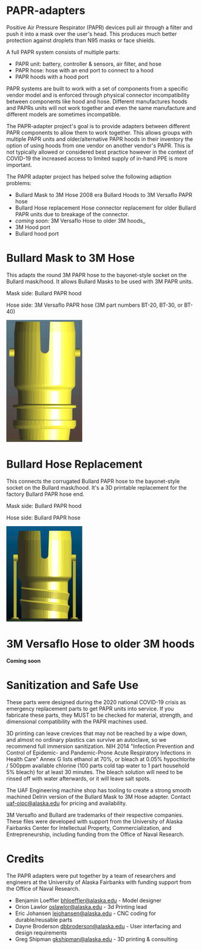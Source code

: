 # PAPR-adapters

Positive Air Pressure Respirator (PAPR) devices pull air through a filter and push it into a mask over the user's head.  This produces much better protection against droplets than N95 masks or face shields.

A full PAPR system consists of multiple parts:
 * PAPR unit: battery, controller & sensors, air filter, and hose
 * PAPR hose: hose with an end port to connect to a hood
 * PAPR hoods with a hood port

PAPR systems are built to work with a set of components from a specific vendor model and is enforced through physical connector incompatibility between components like hood and hose. Different manufactures hoods and PAPRs units will not work together and even the same manufacture and different models are sometimes incompatible.

The PAPR-adapter project's goal is to provide adapters between different PAPR components to allow them to work together. This allows groups with multiple PAPR units and older/alternative PAPR hoods in their inventory the option of using hoods from one vendor on another vendor's PAPR. This is not typically allowed or considered best practice however in the context of COVID-19 the increased access to limited supply of in-hand PPE is more important.

The PAPR adapter project has helped solve the following adaption problems:

* Bullard Mask to 3M Hose
  2008 era Bullard Hoods to 3M Versaflo PAPR hose
* Bullard Hose replacement
  Hose connector replacement for older Bullard PAPR units due to breakage of the connector.
* _coming soon:_ 3M Versaflo Hose to older 3M hoods_
* 3M Hood port
* Bullard hood port


# Bullard Mask to 3M Hose
This adapts the round 3M PAPR hose to the bayonet-style socket on the Bullard mask/hood.  It allows Bullard Masks to be used with 3M PAPR units.

Mask side: Bullard PAPR hood

Hose side: 3M Versaflo PAPR hose (3M part numbers BT-20, BT-30, or BT-40)

![Top: bayonet-style Bullard mask connector.  Bottom: 3M hose connector.](Bullard_Mask_to_3M_Hose/part-200x.jpg)

# Bullard Hose Replacement
This connects the corrugated Bullard PAPR hose to the bayonet-style socket on the Bullard mask/hood.  It's a 3D printable replacement for the factory Bullard PAPR hose end.

Mask side: Bullard PAPR hood

Hose side: Bullard PAPR hose

![Top: bayonet-style Bullard mask connector.  Bottom: corrugated Bullard hose connector.](Bullard_Hose_Replacement/printable-200x.jpg)

# 3M Versaflo Hose to older 3M hoods

__Coming soon__

# Sanitization and Safe Use
These parts were designed during the 2020 national COVID-19 crisis as emergency replacement parts to get PAPR units into service.  If you fabricate these parts, they MUST to be checked for material, strength, and dimensional compatibility with the PAPR machines used.  

3D printing can leave crevices that may not be reached by a wipe down, and almost no ordinary plastics can survive an autoclave, so we recommend full immersion sanitization.  NIH 2014 "Infection Prevention and Control of Epidemic- and Pandemic-Prone Acute Respiratory Infections in Health Care" Annex G lists ethanol at 70%, or bleach at 0.05% hypochlorite / 500ppm available chlorine (100 parts cold tap water to 1 part household 5% bleach) for at least 30 minutes.  The bleach solution will need to be rinsed off with water afterwards, or it will leave salt spots.

The UAF Engineering machine shop has tooling to create a strong smooth machined Delrin version of the Bullard Mask to 3M Hose adapter.  Contact uaf-oipc@alaska.edu for pricing and availability.

3M Versaflo and Bullard are trademarks of their respective companies.  These files were developed with support from the University of Alaska Fairbanks Center for Intellectual Property, Commercialization, and Entrepreneurship, including funding from the Office of Naval Research.

# Credits

The PAPR adapters were put together by a team of researchers and engineers at the University of Alaska Fairbanks with funding support from the Office of Naval Research.

* Benjamin Loeffler <bhloeffler@alaska.edu> - Model designer
* Orion Lawlor <oslawlor@alaska.edu> - 3d Printing lead
* Eric Johansen <lejohansen@alaska.edu> - CNC coding for durable/reusable parts
* Dayne Broderson <dbbroderson@alaska.edu> - User interfacing and design requirements
* Greg Shipman <gkshipman@alaska.edu> - 3D printing & consulting
